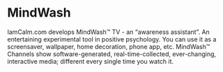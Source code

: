MindWash
========

IamCalm.com develops MindWash™ TV - an “awareness assistant”. An entertaining experimental tool in positive psychology. You can use it as a screensaver, wallpaper, home decoration, phone app, etc. MindWash™ Channels show software-generated, real-time-collected, ever-changing, interactive media; different every single time you watch it.